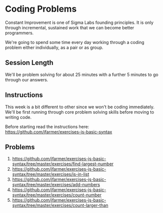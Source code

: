 # Coding Problems

Constant Improvement is one of Sigma Labs founding principles. It is only through incremental, sustained work that we can become better programmers.

We're going to spend some time every day working through a coding problem either individually, as a pair or as group.

## Session Length

We'll be problem solving for about 25 minutes with a further 5 minutes to go through our answers.

## Instructions

This week is a bit different to other since we won't be coding immediately. We'll be first running through core problem solving skills before moving to writing code.

Before starting read the instructions here:
https://github.com/jfarmer/exercises-js-basic-syntax

## Problems

1. https://github.com/jfarmer/exercises-js-basic-syntax/tree/master/exercises/find-largest-number
2. https://github.com/jfarmer/exercises-js-basic-syntax/tree/master/exercises/is-in-list
3. https://github.com/jfarmer/exercises-js-basic-syntax/tree/master/exercises/add-numbers
4. https://github.com/jfarmer/exercises-js-basic-syntax/tree/master/exercises/count-number
5. https://github.com/jfarmer/exercises-js-basic-syntax/tree/master/exercises/count-larger-than
